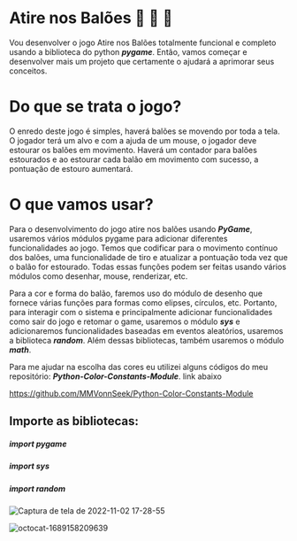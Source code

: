 # Atire nos Balões :balloon: :balloon: :balloon:

Vou desenvolver o jogo Atire nos Balões totalmente funcional e completo usando a biblioteca do python **_pygame_**. Então, vamos começar e desenvolver mais um
projeto que certamente o ajudará a aprimorar seus conceitos.

# Do que se trata o jogo?

O enredo deste jogo é simples, haverá balões se movendo por toda a tela. O jogador terá um alvo e com a ajuda de um mouse, o jogador deve estourar os balões em movimento. Haverá um contador para balões estourados e ao estourar cada balão em movimento com sucesso, a pontuação de estouro aumentará.

# O que vamos usar?

Para o desenvolvimento do jogo atire nos balões usando **_PyGame_**, usaremos vários módulos pygame para adicionar diferentes funcionalidades ao jogo. Temos que codificar para o movimento contínuo dos balões, uma funcionalidade de tiro e atualizar a pontuação toda vez que o balão for estourado. Todas essas funções podem ser feitas usando vários módulos como desenhar, mouse, renderizar, etc.

Para a cor e forma do balão, faremos uso do módulo de desenho que fornece várias funções para formas como elipses, círculos, etc. Portanto, para interagir com o sistema e principalmente adicionar funcionalidades como sair do jogo e retomar o game, usaremos o módulo **_sys_** e adicionaremos funcionalidades baseadas em eventos aleatórios, usaremos a biblioteca **_random_**. Além dessas bibliotecas, também usaremos o módulo **_math_**.

Para me ajudar na escolha das cores eu utilizei alguns códigos do meu repositório: **_Python-Color-Constants-Module_**. link abaixo

https://github.com/MMVonnSeek/Python-Color-Constants-Module

## Importe as bibliotecas:

##### import pygame

##### import sys

##### import random

![Captura de tela de 2022-11-02 17-28-55](https://user-images.githubusercontent.com/89359847/199596130-4d39d6ef-9671-4247-8ea8-0927dfa8c6d6.png)


![octocat-1689158209639](https://github.com/MMVonnSeek/Baloes-e-Tiros/assets/89359847/3ee41b8d-6763-4467-aa06-f726fb4107f2)
